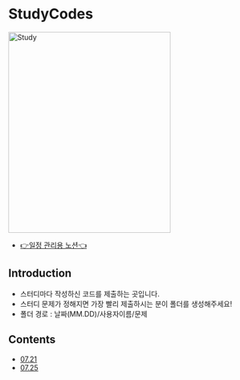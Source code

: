 # StudyCodes
<img src="https://user-images.githubusercontent.com/50359789/180629106-e4f83bf5-19c1-4dcd-a727-11bc5aa3bbcb.jpg" width="80%" height="400px" title="Study" alt="Study"></img><br />
- [👉일정 관리용 노션👈](https://wealthy-perfume-4c7.notion.site/SSAFY-Moblie-8th-Study-3eee2886ef5d49b6bdb6b04fbb9da97f) <br />

## Introduction <br />
- 스터디마다 작성하신 코드를 제출하는 곳입니다.
- 스터디 문제가 정해지면 가장 빨리 제출하시는 분이 폴더를 생성해주세요!
- 폴더 경로 : 날짜(MM.DD)/사용자이름/문제

## Contents 
- [07.21](https://github.com/SAlgorithmStudy6/StudyCodes/tree/main/07.21)
- [07.25](https://github.com/SAlgorithmStudy6/StudyCodes/tree/main/07.25)

